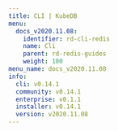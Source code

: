 ```yaml
---
title: CLI | KubeDB
menu:
  docs_v2020.11.08:
    identifier: rd-cli-redis
    name: Cli
    parent: rd-redis-guides
    weight: 100
menu_name: docs_v2020.11.08
info:
  cli: v0.14.1
  community: v0.14.1
  enterprise: v0.1.1
  installer: v0.14.1
  version: v2020.11.08
---
```


